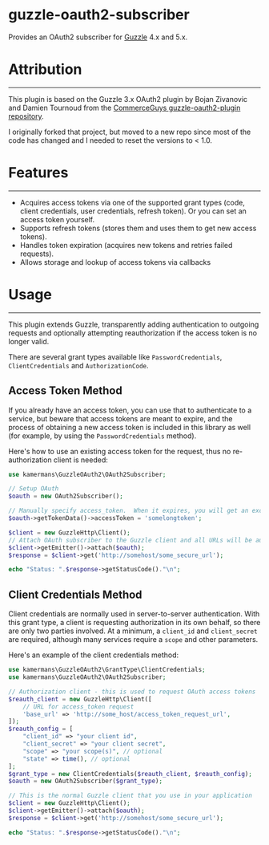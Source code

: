 guzzle-oauth2-subscriber
====================

Provides an OAuth2 subscriber for [Guzzle](http://guzzlephp.org/) 4.x and 5.x.

# Attribution #
-----------
This plugin is based on the Guzzle 3.x OAuth2 plugin by Bojan Zivanovic and Damien Tournoud from the [CommerceGuys guzzle-oauth2-plugin repository](https://github.com/commerceguys/guzzle-oauth2-plugin).

I originally forked that project, but moved to a new repo since most of the code has changed and I needed to reset the versions to < 1.0.

# Features #
--------

- Acquires access tokens via one of the supported grant types (code, client credentials,
  user credentials, refresh token). Or you can set an access token yourself.
- Supports refresh tokens (stores them and uses them to get new access tokens).
- Handles token expiration (acquires new tokens and retries failed requests).
- Allows storage and lookup of access tokens via callbacks

# Usage #
-----

This plugin extends Guzzle, transparently adding authentication to outgoing requests and optionally attempting reauthorization if the access token is no longer valid.

There are several grant types available like `PasswordCredentials`, `ClientCredentials` and `AuthorizationCode`.

## Access Token Method ##
If you already have an access token, you can use that to authenticate to a service, but beware that access tokens are meant to expire, and the process of obtaining a new access token is included in this library as well (for example, by using the `PasswordCredentials` method).

Here's how to use an existing access token for the request, thus no re-authorization client is needed:

```php
use kamermans\GuzzleOAuth2\OAuth2Subscriber;

// Setup OAuth
$oauth = new OAuth2Subscriber();

// Manually specify access_token.  When it expires, you will get an exception
$oauth->getTokenData()->accessToken = 'somelongtoken';

$client = new GuzzleHttp\Client();
// Attach OAuth subscriber to the Guzzle client and all URLs will be authenticated
$client->getEmitter()->attach($oauth);
$response = $client->get('http://somehost/some_secure_url');

echo "Status: ".$response->getStatusCode()."\n";
```

## Client Credentials Method ##
Client credentials are normally used in server-to-server authentication.  With this grant type, a client is requesting authorization in its own behalf, so there are only two parties involved.  At a minimum, a `client_id` and `client_secret` are required, although many services require a `scope` and other parameters.

Here's an example of the client credentials method:

```php
use kamermans\GuzzleOAuth2\GrantType\ClientCredentials;
use kamermans\GuzzleOAuth2\OAuth2Subscriber;

// Authorization client - this is used to request OAuth access tokens
$reauth_client = new GuzzleHttp\Client([
    // URL for access_token request
    'base_url' => 'http://some_host/access_token_request_url',
]);
$reauth_config = [
	"client_id" => "your client id",
	"client_secret" => "your client secret",
	"scope" => "your scope(s)", // optional
	"state" => time(), // optional
];
$grant_type = new ClientCredentials($reauth_client, $reauth_config);
$oauth = new OAuth2Subscriber($grant_type);

// This is the normal Guzzle client that you use in your application
$client = new GuzzleHttp\Client();
$client->getEmitter()->attach($oauth);
$response = $client->get('http://somehost/some_secure_url');

echo "Status: ".$response->getStatusCode()."\n";
```

